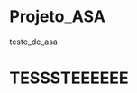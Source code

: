 # Projeto_ASA
teste_de_asa

# TESSSTEEEEEE #########
<!DOCTYPE html>
<html>

<head>
    <meta charset="UTF-8">
    <title>Asteroids</title>
    <style></style>
</head>

<body>
    <canvas id="gameCanvas" width="760" height="570"></canvas>
    <script>
        const FPS = 30; // frames per second
        const FRICTION = 0.7; // friction coefficient of space (0 = no friction, 1 = lots of friction)
        const GAME_LIVES = 3; // starting number of lives
        const LASER_DIST = 0.6; // max distance laser can travel as fraction of screen width
        const LASER_EXPLODE_DUR = 0.1; // duration of the lasers' explosion in seconds
        const LASER_MAX = 10; // maximum number of lasers on screen at once
        const LASER_SPD = 500; // speed of lasers in pixels per second
        const ROID_JAG = 0.4; // jaggedness of the asteroids (0 = none, 1 = lots)
        const ROID_PTS_LGE = 20; // points scored for a large asteroid
        const ROID_PTS_MED = 50; // points scored for a medium asteroid
        const ROID_PTS_SML = 100; // points scored for a small asteroid
        const ROID_NUM = 3; // starting number of asteroids
        const ROID_SIZE = 100; // starting size of asteroids in pixels
        const ROID_SPD = 50; // max starting speed of asteroids in pixels per second
        const ROID_VERT = 10; // average number of vertices on each asteroid
        const SAVE_KEY_SCORE = "highscore"; // save key for local storage of high score
        const SHIP_BLINK_DUR = 0.1; // duration in seconds of a single blink during ship's invisibility
        const SHIP_EXPLODE_DUR = 0.3; // duration of the ship's explosion in seconds
        const SHIP_INV_DUR = 3; // duration of the ship's invisibility in seconds
        const SHIP_SIZE = 30; // ship height in pixels
        const SHIP_THRUST = 5; // acceleration of the ship in pixels per second per second
        const SHIP_TURN_SPD = 360; // turn speed in degrees per second
        const SHOW_BOUNDING = false; // show or hide collision bounding
        const SHOW_CENTRE_DOT = false; // show or hide ship's centre dot
        const MUSIC_ON = true;
        const SOUND_ON = true;
        const TEXT_FADE_TIME = 2.5; // text fade time in seconds
        const TEXT_SIZE = 40; // text font height in pixels

        /** @type {HTMLCanvasElement} */
        var canv = document.getElementById("gameCanvas");
        var ctx = canv.getContext("2d");

        // set up sound effects
        var fxExplode = new Sound("sounds/explode.m4a");
        var fxHit = new Sound("sounds/hit.m4a", 5);
        var fxLaser = new Sound("sounds/laser.m4a", 5, 0.5);
        var fxThrust = new Sound("sounds/thrust.m4a");
        
        // set up the music
        var music = new Music("sounds/music-low.m4a", "sounds/music-high.m4a");
        var roidsLeft, roidsTotal;

        // set up the game parameters
        var level, lives, roids, score, scoreHigh, ship, text, textAlpha;
        newGame();

        // set up event handlers
        document.addEventListener("keydown", keyDown);
        document.addEventListener("keyup", keyUp);

        // set up the game loop
        setInterval(update, 1000 / FPS);

        function createAsteroidBelt() {
            roids = [];
            roidsTotal = (ROID_NUM + level) * 7;
            roidsLeft = roidsTotal;
            var x, y;
            for (var i = 0; i < ROID_NUM + level; i++) {
                // random asteroid location (not touching spaceship)
                do {
                    x = Math.floor(Math.random() * canv.width);
                    y = Math.floor(Math.random() * canv.height);
                } while (distBetweenPoints(ship.x, ship.y, x, y) < ROID_SIZE * 2 + ship.r);
                roids.push(newAsteroid(x, y, Math.ceil(ROID_SIZE / 2)));
            }
        }

        function destroyAsteroid(index) {
            var x = roids[index].x;
            var y = roids[index].y;
            var r = roids[index].r;

            // split the asteroid in two if necessary
            if (r == Math.ceil(ROID_SIZE / 2)) { // large asteroid
                roids.push(newAsteroid(x, y, Math.ceil(ROID_SIZE / 4)));
                roids.push(newAsteroid(x, y, Math.ceil(ROID_SIZE / 4)));
                score += ROID_PTS_LGE;
            } else if (r == Math.ceil(ROID_SIZE / 4)) { // medium asteroid
                roids.push(newAsteroid(x, y, Math.ceil(ROID_SIZE / 8)));
                roids.push(newAsteroid(x, y, Math.ceil(ROID_SIZE / 8)));
                score += ROID_PTS_MED;
            } else {
                score += ROID_PTS_SML;
            }

            // check high score
            if (score > scoreHigh) {
                scoreHigh = score;
                localStorage.setItem(SAVE_KEY_SCORE, scoreHigh);
            }

            // destroy the asteroid
            roids.splice(index, 1);
            fxHit.play();

            // calculate the ratio of remaining asteroids to determine music tempo
            roidsLeft--;
            music.setAsteroidRatio(roidsLeft / roidsTotal);

            // new level when no more asteroids
            if (roids.length == 0) {
                level++;
                newLevel();
            }
        }

        function distBetweenPoints(x1, y1, x2, y2) {
            return Math.sqrt(Math.pow(x2 - x1, 2) + Math.pow(y2 - y1, 2));
        }

        function drawShip(x, y, a, colour = "white") {
            ctx.strokeStyle = colour;
            ctx.lineWidth = SHIP_SIZE / 20;
            ctx.beginPath();
            ctx.moveTo( // nose of the ship
                x + 4 / 3 * ship.r * Math.cos(a),
                y - 4 / 3 * ship.r * Math.sin(a)
            );
            ctx.lineTo( // rear left
                x - ship.r * (2 / 3 * Math.cos(a) + Math.sin(a)),
                y + ship.r * (2 / 3 * Math.sin(a) - Math.cos(a))
            );
            ctx.lineTo( // rear right
                x - ship.r * (2 / 3 * Math.cos(a) - Math.sin(a)),
                y + ship.r * (2 / 3 * Math.sin(a) + Math.cos(a))
            );
            ctx.closePath();
            ctx.stroke();
        }

        function explodeShip() {
            ship.explodeTime = Math.ceil(SHIP_EXPLODE_DUR * FPS);
            fxExplode.play();
        }

        function gameOver() {
            ship.dead = true;
            text = "Game Over";
            textAlpha = 1.0;
        }

        function keyDown(/** @type {KeyboardEvent} */ ev) {

            if (ship.dead) {
                return;
            }

            switch(ev.keyCode) {
                case 32: // space bar (shoot laser)
                    shootLaser();
                    break;
                case 37: // left arrow (rotate ship left)
                    ship.rot = SHIP_TURN_SPD / 180 * Math.PI / FPS;
                    break;
                case 38: // up arrow (thrust the ship forward)
                    ship.thrusting = true;
                    break;
                case 39: // right arrow (rotate ship right)
                    ship.rot = -SHIP_TURN_SPD / 180 * Math.PI / FPS;
                    break;
            }
        }

        function keyUp(/** @type {KeyboardEvent} */ ev) {

            if (ship.dead) {
                return;
            }

            switch(ev.keyCode) {
                case 32: // space bar (allow shooting again)
                    ship.canShoot = true;
                    break;
                case 37: // left arrow (stop rotating left)
                    ship.rot = 0;
                    break;
                case 38: // up arrow (stop thrusting)
                    ship.thrusting = false;
                    break;
                case 39: // right arrow (stop rotating right)
                    ship.rot = 0;
                    break;
            }
        }

        function newAsteroid(x, y, r) {
            var lvlMult = 1 + 0.1 * level;
            var roid = {
                x: x,
                y: y,
                xv: Math.random() * ROID_SPD * lvlMult / FPS * (Math.random() < 0.5 ? 1 : -1),
                yv: Math.random() * ROID_SPD * lvlMult / FPS * (Math.random() < 0.5 ? 1 : -1),
                a: Math.random() * Math.PI * 2, // in radians
                r: r,
                offs: [],
                vert: Math.floor(Math.random() * (ROID_VERT + 1) + ROID_VERT / 2)
            };

            // populate the offsets array
            for (var i = 0; i < roid.vert; i++) {
                roid.offs.push(Math.random() * ROID_JAG * 2 + 1 - ROID_JAG);
            }

            return roid;
        }

        function newGame() {
            level = 0;
            lives = GAME_LIVES;
            score = 0;
            ship = newShip();

            // get the high score from local storage
            var scoreStr = localStorage.getItem(SAVE_KEY_SCORE);
            if (scoreStr == null) {
                scoreHigh = 0;
            } else {
                scoreHigh = parseInt(scoreStr);
            }

            newLevel();
        }

        function newLevel() {
            music.setAsteroidRatio(1);
            text = "Level " + (level + 1);
            textAlpha = 1.0;
            createAsteroidBelt();
        }

        function newShip() {
            return {
                x: canv.width / 2,
                y: canv.height / 2,
                a: 90 / 180 * Math.PI, // convert to radians
                r: SHIP_SIZE / 2,
                blinkNum: Math.ceil(SHIP_INV_DUR / SHIP_BLINK_DUR),
                blinkTime: Math.ceil(SHIP_BLINK_DUR * FPS),
                canShoot: true,
                dead: false,
                explodeTime: 0,
                lasers: [],
                rot: 0,
                thrusting: false,
                thrust: {
                    x: 0,
                    y: 0
                }
            }
        }

        function shootLaser() {
            // create the laser object
            if (ship.canShoot && ship.lasers.length < LASER_MAX) {
                ship.lasers.push({ // from the nose of the ship
                    x: ship.x + 4 / 3 * ship.r * Math.cos(ship.a),
                    y: ship.y - 4 / 3 * ship.r * Math.sin(ship.a),
                    xv: LASER_SPD * Math.cos(ship.a) / FPS,
                    yv: -LASER_SPD * Math.sin(ship.a) / FPS,
                    dist: 0,
                    explodeTime: 0
                });
                fxLaser.play();
            }

            // prevent further shooting
            ship.canShoot = false;
        }

        function Music(srcLow, srcHigh) {
            this.soundLow = new Audio(srcLow);
            this.soundHigh = new Audio(srcHigh);
            this.low = true;
            this.tempo = 1.0; // seconds per beat
            this.beatTime = 0; // frames left until next beat

            this.play = function() {
                if (MUSIC_ON) {
                    if (this.low) {
                        this.soundLow.play();
                    } else {
                        this.soundHigh.play();
                    }
                    this.low = !this.low;
                }
            }

            this.setAsteroidRatio = function(ratio) {
                this.tempo = 1.0 - 0.75 * (1.0 - ratio);
            }

            this.tick = function() {
                if (this.beatTime == 0) {
                    this.play();
                    this.beatTime = Math.ceil(this.tempo * FPS);
                } else {
                    this.beatTime--;
                }
            }
        }

        function Sound(src, maxStreams = 1, vol = 1.0) {
            this.streamNum = 0;
            this.streams = [];
            for (var i = 0; i < maxStreams; i++) {
                this.streams.push(new Audio(src));
                this.streams[i].volume = vol;
            }

            this.play = function() {
                if (SOUND_ON) {
                    this.streamNum = (this.streamNum + 1) % maxStreams;
                    this.streams[this.streamNum].play();
                }
            }

            this.stop = function() {
                this.streams[this.streamNum].pause();
                this.streams[this.streamNum].currentTime = 0;
            }
        }

        function update() {
            var blinkOn = ship.blinkNum % 2 == 0;
            var exploding = ship.explodeTime > 0;

            // tick the music
            music.tick();

            // draw space
            ctx.fillStyle = "black";
            ctx.fillRect(0, 0, canv.width, canv.height);

            // draw the asteroids
            var a, r, x, y, offs, vert;
            for (var i = 0; i < roids.length; i++) {
                ctx.strokeStyle = "slategrey";
                ctx.lineWidth = SHIP_SIZE / 20;

                // get the asteroid properties
                a = roids[i].a;
                r = roids[i].r;
                x = roids[i].x;
                y = roids[i].y;
                offs = roids[i].offs;
                vert = roids[i].vert;
                
                // draw the path
                ctx.beginPath();
                ctx.moveTo(
                    x + r * offs[0] * Math.cos(a),
                    y + r * offs[0] * Math.sin(a)
                );

                // draw the polygon
                for (var j = 1; j < vert; j++) {
                    ctx.lineTo(
                        x + r * offs[j] * Math.cos(a + j * Math.PI * 2 / vert),
                        y + r * offs[j] * Math.sin(a + j * Math.PI * 2 / vert)
                    );
                }
                ctx.closePath();
                ctx.stroke();

                // show asteroid's collision circle
                if (SHOW_BOUNDING) {
                    ctx.strokeStyle = "lime";
                    ctx.beginPath();
                    ctx.arc(x, y, r, 0, Math.PI * 2, false);
                    ctx.stroke();
                }
            }
            
            // thrust the ship
            if (ship.thrusting && !ship.dead) {
                ship.thrust.x += SHIP_THRUST * Math.cos(ship.a) / FPS;
                ship.thrust.y -= SHIP_THRUST * Math.sin(ship.a) / FPS;
                fxThrust.play();

                // draw the thruster
                if (!exploding && blinkOn) {
                    ctx.fillStyle = "red";
                    ctx.strokeStyle = "yellow";
                    ctx.lineWidth = SHIP_SIZE / 10;
                    ctx.beginPath();
                    ctx.moveTo( // rear left
                        ship.x - ship.r * (2 / 3 * Math.cos(ship.a) + 0.5 * Math.sin(ship.a)),
                        ship.y + ship.r * (2 / 3 * Math.sin(ship.a) - 0.5 * Math.cos(ship.a))
                    );
                    ctx.lineTo( // rear centre (behind the ship)
                        ship.x - ship.r * 5 / 3 * Math.cos(ship.a),
                        ship.y + ship.r * 5 / 3 * Math.sin(ship.a)
                    );
                    ctx.lineTo( // rear right
                        ship.x - ship.r * (2 / 3 * Math.cos(ship.a) - 0.5 * Math.sin(ship.a)),
                        ship.y + ship.r * (2 / 3 * Math.sin(ship.a) + 0.5 * Math.cos(ship.a))
                    );
                    ctx.closePath();
                    ctx.fill();
                    ctx.stroke();
                }
            } else {
                // apply friction (slow the ship down when not thrusting)
                ship.thrust.x -= FRICTION * ship.thrust.x / FPS;
                ship.thrust.y -= FRICTION * ship.thrust.y / FPS;
                fxThrust.stop();
            }
            
            // draw the triangular ship
            if (!exploding) {
                if (blinkOn && !ship.dead) {
                    drawShip(ship.x, ship.y, ship.a);
                }

                // handle blinking
                if (ship.blinkNum > 0) {

                    // reduce the blink time
                    ship.blinkTime--;

                    // reduce the blink num
                    if (ship.blinkTime == 0) {
                        ship.blinkTime = Math.ceil(SHIP_BLINK_DUR * FPS);
                        ship.blinkNum--;
                    }
                }
            } else {
                // draw the explosion (concentric circles of different colours)
                ctx.fillStyle = "darkred";
                ctx.beginPath();
                ctx.arc(ship.x, ship.y, ship.r * 1.7, 0, Math.PI * 2, false);
                ctx.fill();
                ctx.fillStyle = "red";
                ctx.beginPath();
                ctx.arc(ship.x, ship.y, ship.r * 1.4, 0, Math.PI * 2, false);
                ctx.fill();
                ctx.fillStyle = "orange";
                ctx.beginPath();
                ctx.arc(ship.x, ship.y, ship.r * 1.1, 0, Math.PI * 2, false);
                ctx.fill();
                ctx.fillStyle = "yellow";
                ctx.beginPath();
                ctx.arc(ship.x, ship.y, ship.r * 0.8, 0, Math.PI * 2, false);
                ctx.fill();
                ctx.fillStyle = "white";
                ctx.beginPath();
                ctx.arc(ship.x, ship.y, ship.r * 0.5, 0, Math.PI * 2, false);
                ctx.fill();
            }

            // show ship's collision circle
            if (SHOW_BOUNDING) {
                ctx.strokeStyle = "lime";
                ctx.beginPath();
                ctx.arc(ship.x, ship.y, ship.r, 0, Math.PI * 2, false);
                ctx.stroke();
            }
            
            // show ship's centre dot
            if (SHOW_CENTRE_DOT) {
                ctx.fillStyle = "red";
                ctx.fillRect(ship.x - 1, ship.y - 1, 2, 2);
            }

            // draw the lasers
            for (var i = 0; i < ship.lasers.length; i++) {
                if (ship.lasers[i].explodeTime == 0) {
                    ctx.fillStyle = "salmon";
                    ctx.beginPath();
                    ctx.arc(ship.lasers[i].x, ship.lasers[i].y, SHIP_SIZE / 15, 0, Math.PI * 2, false);
                    ctx.fill();
                } else {
                    // draw the eplosion
                    ctx.fillStyle = "orangered";
                    ctx.beginPath();
                    ctx.arc(ship.lasers[i].x, ship.lasers[i].y, ship.r * 0.75, 0, Math.PI * 2, false);
                    ctx.fill();
                    ctx.fillStyle = "salmon";
                    ctx.beginPath();
                    ctx.arc(ship.lasers[i].x, ship.lasers[i].y, ship.r * 0.5, 0, Math.PI * 2, false);
                    ctx.fill();
                    ctx.fillStyle = "pink";
                    ctx.beginPath();
                    ctx.arc(ship.lasers[i].x, ship.lasers[i].y, ship.r * 0.25, 0, Math.PI * 2, false);
                    ctx.fill();
                }
            }

            // draw the game text
            if (textAlpha >= 0) {
                ctx.textAlign = "center";
                ctx.textBaseline = "middle";
                ctx.fillStyle = "rgba(255, 255, 255, " + textAlpha + ")";
                ctx.font = "small-caps " + TEXT_SIZE + "px dejavu sans mono";
                ctx.fillText(text, canv.width / 2, canv.height * 0.75);
                textAlpha -= (1.0 / TEXT_FADE_TIME / FPS);
            } else if (ship.dead) {
                // after "game over" fades, start a new game
                newGame();
            }

            // draw the lives
            var lifeColour;
            for (var i = 0; i < lives; i++) {
                lifeColour = exploding && i == lives - 1 ? "red" : "white";
                drawShip(SHIP_SIZE + i * SHIP_SIZE * 1.2, SHIP_SIZE, 0.5 * Math.PI, lifeColour);
            }

            // draw the score
            ctx.textAlign = "right";
            ctx.textBaseline = "middle";
            ctx.fillStyle = "white";
            ctx.font = TEXT_SIZE + "px dejavu sans mono";
            ctx.fillText(score, canv.width - SHIP_SIZE / 2, SHIP_SIZE);

            // draw the high score
            ctx.textAlign = "center";
            ctx.textBaseline = "middle";
            ctx.fillStyle = "white";
            ctx.font = (TEXT_SIZE * 0.75) + "px dejavu sans mono";
            ctx.fillText("BEST " + scoreHigh, canv.width / 2, SHIP_SIZE);

            // detect laser hits on asteroids
            var ax, ay, ar, lx, ly;
            for (var i = roids.length - 1; i >= 0; i--) {

                // grab the asteroid properties
                ax = roids[i].x;
                ay = roids[i].y;
                ar = roids[i].r;

                // loop over the lasers
                for (var j = ship.lasers.length - 1; j >= 0; j--) {

                    // grab the laser properties
                    lx = ship.lasers[j].x;
                    ly = ship.lasers[j].y;

                    // detect hits
                    if (ship.lasers[j].explodeTime == 0 && distBetweenPoints(ax, ay, lx, ly) < ar) {

                        // destroy the asteroid and activate the laser explosion
                        destroyAsteroid(i);
                        ship.lasers[j].explodeTime = Math.ceil(LASER_EXPLODE_DUR * FPS);
                        break;
                    }
                }
            }

            // check for asteroid collisions (when not exploding)
            if (!exploding) {

                // only check when not blinking
                if (ship.blinkNum == 0 && !ship.dead) {
                    for (var i = 0; i < roids.length; i++) {
                        if (distBetweenPoints(ship.x, ship.y, roids[i].x, roids[i].y) < ship.r + roids[i].r) {
                            explodeShip();
                            destroyAsteroid(i);
                            break;
                        }
                    }
                }

                // rotate the ship
                ship.a += ship.rot;

                // move the ship
                ship.x += ship.thrust.x;
                ship.y += ship.thrust.y;
            } else {
                // reduce the explode time
                ship.explodeTime--;

                // reset the ship after the explosion has finished
                if (ship.explodeTime == 0) {
                    lives--;
                    if (lives == 0) {
                        gameOver();
                    } else {
                        ship = newShip();
                    }
                }
            }

            // handle edge of screen
            if (ship.x < 0 - ship.r) {
                ship.x = canv.width + ship.r;
            } else if (ship.x > canv.width + ship.r) {
                ship.x = 0 - ship.r;
            }
            if (ship.y < 0 - ship.r) {
                ship.y = canv.height + ship.r;
            } else if (ship.y > canv.height + ship.r) {
                ship.y = 0 - ship.r;
            }

            // move the lasers
            for (var i = ship.lasers.length - 1; i >= 0; i--) {
                
                // check distance travelled
                if (ship.lasers[i].dist > LASER_DIST * canv.width) {
                    ship.lasers.splice(i, 1);
                    continue;
                }

                // handle the explosion
                if (ship.lasers[i].explodeTime > 0) {
                    ship.lasers[i].explodeTime--;

                    // destroy the laser after the duration is up
                    if (ship.lasers[i].explodeTime == 0) {
                        ship.lasers.splice(i, 1);
                        continue;
                    }
                } else {
                    // move the laser
                    ship.lasers[i].x += ship.lasers[i].xv;
                    ship.lasers[i].y += ship.lasers[i].yv;

                    // calculate the distance travelled
                    ship.lasers[i].dist += Math.sqrt(Math.pow(ship.lasers[i].xv, 2) + Math.pow(ship.lasers[i].yv, 2));
                }

                // handle edge of screen
                if (ship.lasers[i].x < 0) {
                    ship.lasers[i].x = canv.width;
                } else if (ship.lasers[i].x > canv.width) {
                    ship.lasers[i].x = 0;
                }
                if (ship.lasers[i].y < 0) {
                    ship.lasers[i].y = canv.height;
                } else if (ship.lasers[i].y > canv.height) {
                    ship.lasers[i].y = 0;
                }
            }

            // move the asteroids
            for (var i = 0; i < roids.length; i++) {
                roids[i].x += roids[i].xv;
                roids[i].y += roids[i].yv;

                // handle asteroid edge of screen
                if (roids[i].x < 0 - roids[i].r) {
                    roids[i].x = canv.width + roids[i].r;
                } else if (roids[i].x > canv.width + roids[i].r) {
                    roids[i].x = 0 - roids[i].r
                }
                if (roids[i].y < 0 - roids[i].r) {
                    roids[i].y = canv.height + roids[i].r;
                } else if (roids[i].y > canv.height + roids[i].r) {
                    roids[i].y = 0 - roids[i].r
                }
            }
        }
    </script>
</body>

</html>
